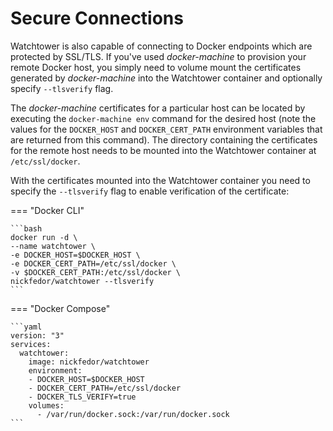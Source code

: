 # Secure Connections

Watchtower is also capable of connecting to Docker endpoints which are protected by SSL/TLS.
If you've used _docker-machine_ to provision your remote Docker host, you simply need to volume mount the certificates generated by _docker-machine_ into the Watchtower container and optionally specify `--tlsverify` flag.

The _docker-machine_ certificates for a particular host can be located by executing the `docker-machine env` command for the desired host (note the values for the `DOCKER_HOST` and `DOCKER_CERT_PATH` environment variables that are returned from this command).
The directory containing the certificates for the remote host needs to be mounted into the Watchtower container at `/etc/ssl/docker`.

With the certificates mounted into the Watchtower container you need to specify the `--tlsverify` flag to enable verification of the certificate:

=== "Docker CLI"

    ```bash
    docker run -d \
    --name watchtower \
    -e DOCKER_HOST=$DOCKER_HOST \
    -e DOCKER_CERT_PATH=/etc/ssl/docker \
    -v $DOCKER_CERT_PATH:/etc/ssl/docker \
    nickfedor/watchtower --tlsverify
    ```

=== "Docker Compose"

    ```yaml
    version: "3"
    services:
      watchtower:
        image: nickfedor/watchtower
        environment:
        - DOCKER_HOST=$DOCKER_HOST
        - DOCKER_CERT_PATH=/etc/ssl/docker
        - DOCKER_TLS_VERIFY=true
        volumes:
          - /var/run/docker.sock:/var/run/docker.sock
    ```
